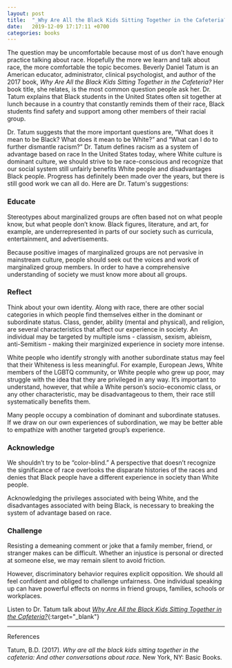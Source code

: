 ```yaml
---
layout: post
title:  "_Why Are All the Black Kids Sitting Together in the Cafeteria?_ - Beverly Daniel Tatum"
date:   2019-12-09 17:17:11 +0700
categories: books
---
```


The question may be uncomfortable because most of us don’t have enough practice
talking about race. Hopefully the more we learn and talk about race, the more
comfortable the topic becomes. Beverly Daniel Tatum is an American educator,
administrator, clinical psychologist, and author of the 2017 book, _Why Are All
the Black Kids Sitting Together in the Cafeteria?_ Her book title, she relates,
is the most common question people ask her. Dr. Tatum explains that
Black students in the United States often sit together at lunch because in a
country that constantly reminds them of their race, Black students find safety
and support among other members of their racial group.

Dr. Tatum suggests that the more important questions
are, “What does it mean to be Black? What does it mean to be White?”
and “What can I do to further dismantle racism?” Dr. Tatum defines racism as a system of advantage based on race
In the United States today, where White culture is dominant culture, we should
strive to be race-conscious and recognize that our social system still unfairly
benefits White people and disadvantages Black people. Progress has definitely
been made over the years, but there is still good work we can all do. Here are
Dr. Tatum's suggestions:

### Educate

Stereotypes about marginalized groups are often based not on what people know,
but what people don’t know. Black figures, literature, and art, for example, are
underrepresented in parts of our society such as curricula, entertainment, and
advertisements.

Because positive images of marginalized groups are not pervasive in mainstream
culture, people should seek out the voices and work of marginalized group
members. In order to have a comprehensive understanding of society we must know
more about all groups.

### Reflect

Think about your own identity. Along with race, there are other social
categories in which people find themselves either in the dominant or subordinate
status. Class, gender, ability (mental and physical), and religion, are several
characteristics that affect our experience in society. An individual may be
targeted by multiple isms - classism, sexism, ableism, anti-Semitism - making
their marginized experience in society more intense.

White people who identify strongly with another subordinate status may feel that
their Whiteness is less meaningful. For example, European Jews, White members of
the LGBTQ community, or White people who grew up poor, may struggle with the
idea that they are privileged in any way. It’s important to understand, however,
that while a White person’s socio-economic class, or any other characteristic,
may be disadvantageous to them, their race still systematically benefits
them.

Many people occupy a combination of dominant and subordinate statuses. If we
draw on our own experiences of subordination, we may be better able to empathize
with another targeted group’s experience.

### Acknowledge

We shouldn’t try to be “color-blind.” A perspective that doesn’t recognize the
significance of race overlooks the disparate histories of the races and denies
that Black people have a different experience in society than White people.

Acknowledging the privileges associated with being White, and the disadvantages
associated with being Black, is necessary to breaking the system of advantage
based on race.

### Challenge

Resisting a demeaning comment or joke that a family member, friend, or stranger
makes can be difficult. Whether an injustice is personal or directed at someone
else, we may remain silent to avoid friction.

However, discriminatory behavior requires explicit opposition. We should all feel
confident and obliged to challenge unfairness. One individual speaking up can have
powerful effects on norms in friend groups, families, schools or workplaces.


Listen to Dr. Tatum talk about [_Why Are All the Black Kids Sitting Together in
the Cafeteria?_](https://www.youtube.com/watch?v=PGZniOuoREU){:target="_blank"}

---
References

Tatum, B.D. (2017). _Why are all the black kids sitting together in the
cafeteria: And other conversations about race._ New York, NY: Basic Books.
